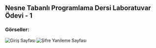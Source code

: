 ## Nesne Tabanlı Programlama Dersi Laboratuvar Ödevi - 1
### Görseller:
![Giriş Sayfası](https://user-images.githubusercontent.com/92518867/197335642-eceaafe7-7608-45ff-8170-dd4076645f01.png)
![Şifre Yanileme Sayfası](https://user-images.githubusercontent.com/92518867/197335645-6b94578f-842c-48d7-ab9f-0bdeab19dc43.png)
